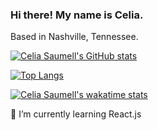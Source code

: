 ### Hi there! My name is Celia.

<!--
**celiasaumell/celiasaumell** is a ✨ _special_ ✨ repository because its `README.md` (this file) appears on your GitHub profile.

Here are some ideas to get you started:

- 🔭 I’m currently working on ...
- 🌱 I’m currently learning ...
- 👯 I’m looking to collaborate on ...
- 🤔 I’m looking for help with ...
- 💬 Ask me about ...
- 📫 How to reach me: ...
- 😄 Pronouns: ...
- ⚡ Fun fact: ...
-->

Based in Nashville, Tennessee.

[![Celia Saumell's GitHub stats](https://github-readme-stats.vercel.app/api?username=celiasaumell&show_icons=true&theme=dracula)](https://github.com/anuraghazra/github-readme-stats)

[![Top Langs](https://github-readme-stats.vercel.app/api/top-langs/?username=celiasaumell&theme=dracula&layout=compact)](https://github.com/anuraghazra/github-readme-stats)

[![Celia Saumell's wakatime stats](https://github-readme-stats.vercel.app/api/wakatime?username=celiasaumell&theme=dracula)](https://github.com/anuraghazra/github-readme-stats)

🌱 I’m currently learning React.js
